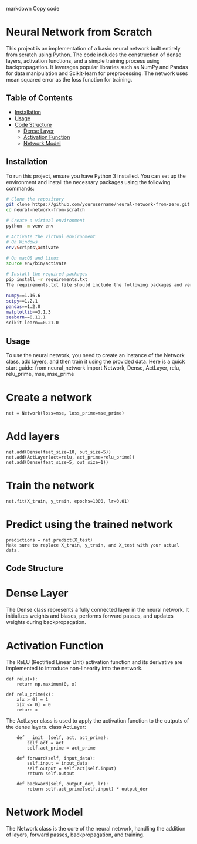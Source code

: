 markdown
Copy code
# Neural Network from Scratch

This project is an implementation of a basic neural network built entirely from scratch using Python. The code includes the construction of dense layers, activation functions, and a simple training process using backpropagation. It leverages popular libraries such as NumPy and Pandas for data manipulation and Scikit-learn for preprocessing. The network uses mean squared error as the loss function for training.

## Table of Contents

- [Installation](#installation)
- [Usage](#usage)
- [Code Structure](#code-structure)
  - [Dense Layer](#dense-layer)
  - [Activation Function](#activation-function)
  - [Network Model](#network-model)

## Installation

To run this project, ensure you have Python 3 installed. You can set up the environment and install the necessary packages using the following commands:

```bash
# Clone the repository
git clone https://github.com/yourusername/neural-network-from-zero.git
cd neural-network-from-scratch

# Create a virtual environment
python -m venv env

# Activate the virtual environment
# On Windows
env\Scripts\activate

# On macOS and Linux
source env/bin/activate

# Install the required packages
pip install -r requirements.txt
The requirements.txt file should include the following packages and versions:

numpy==1.16.6
scipy==1.2.1
pandas==1.2.0
matplotlib==3.1.3
seaborn==0.11.1
scikit-learn==0.21.0
```

## Usage
To use the neural network, you need to create an instance of the Network class, add layers, and then train it using the provided data. Here is a quick start guide:
from neural_network import Network, Dense, ActLayer, relu, relu_prime, mse, mse_prime

# Create a network
```
net = Network(loss=mse, loss_prime=mse_prime)
```

# Add layers
```
net.add(Dense(feat_size=10, out_size=5))
net.add(ActLayer(act=relu, act_prime=relu_prime))
net.add(Dense(feat_size=5, out_size=1))
```
# Train the network
```
net.fit(X_train, y_train, epochs=1000, lr=0.01)
```
# Predict using the trained network
```
predictions = net.predict(X_test)
Make sure to replace X_train, y_train, and X_test with your actual data.
```
## Code Structure

# Dense Layer
The Dense class represents a fully connected layer in the neural network. It initializes weights and biases, performs forward passes, and updates weights during backpropagation.

# Activation Function
The ReLU (Rectified Linear Unit) activation function and its derivative are implemented to introduce non-linearity into the network.
```
def relu(x):
    return np.maximum(0, x)

def relu_prime(x):
    x[x > 0] = 1
    x[x <= 0] = 0
    return x
```
The ActLayer class is used to apply the activation function to the outputs of the dense layers.
class ActLayer:
```
    def __init__(self, act, act_prime):
        self.act = act
        self.act_prime = act_prime

    def forward(self, input_data):
        self.input = input_data
        self.output = self.act(self.input)
        return self.output

    def backward(self, output_der, lr):
        return self.act_prime(self.input) * output_der
```

# Network Model
The Network class is the core of the neural network, handling the addition of layers, forward passes, backpropagation, and training.
